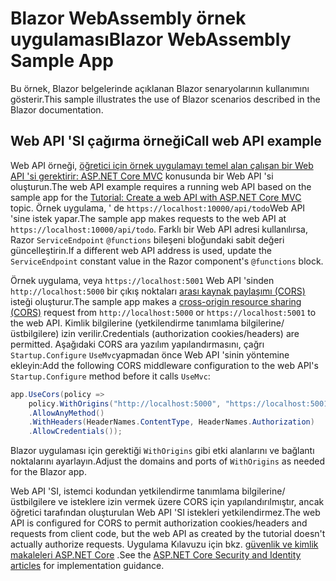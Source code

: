 # <a name="blazor-webassembly-sample-app"></a><span data-ttu-id="73ac0-101">Blazor WebAssembly örnek uygulaması</span><span class="sxs-lookup"><span data-stu-id="73ac0-101">Blazor WebAssembly Sample App</span></span>

<span data-ttu-id="73ac0-102">Bu örnek, Blazor belgelerinde açıklanan Blazor senaryolarının kullanımını gösterir.</span><span class="sxs-lookup"><span data-stu-id="73ac0-102">This sample illustrates the use of Blazor scenarios described in the Blazor documentation.</span></span>

## <a name="call-web-api-example"></a><span data-ttu-id="73ac0-103">Web API 'SI çağırma örneği</span><span class="sxs-lookup"><span data-stu-id="73ac0-103">Call web API example</span></span>

<span data-ttu-id="73ac0-104">Web API örneği, <a href="https://docs.microsoft.com/aspnet/core/tutorials/first-web-api">öğretici için örnek uygulamayı temel alan çalışan bir Web API 'si gerektirir: ASP.NET Core MVC</a> konusunda bir Web API 'si oluşturun.</span><span class="sxs-lookup"><span data-stu-id="73ac0-104">The web API example requires a running web API based on the sample app for the <a href="https://docs.microsoft.com/aspnet/core/tutorials/first-web-api">Tutorial: Create a web API with ASP.NET Core MVC</a> topic.</span></span> <span data-ttu-id="73ac0-105">Örnek uygulama, ' de `https://localhost:10000/api/todo`Web API 'sine istek yapar.</span><span class="sxs-lookup"><span data-stu-id="73ac0-105">The sample app makes requests to the web API at `https://localhost:10000/api/todo`.</span></span> <span data-ttu-id="73ac0-106">Farklı bir Web API adresi kullanılırsa, Razor `ServiceEndpoint` `@functions` bileşeni bloğundaki sabit değeri güncelleştirin.</span><span class="sxs-lookup"><span data-stu-id="73ac0-106">If a different web API address is used, update the `ServiceEndpoint` constant value in the Razor component's `@functions` block.</span></span></p>

<span data-ttu-id="73ac0-107">Örnek uygulama, veya `https://localhost:5001` Web API 'sinden `http://localhost:5000` bir çıkış noktaları <a href="https://docs.microsoft.com/aspnet/core/security/cors">arası kaynak paylaşımı (CORS)</a> isteği oluşturur.</span><span class="sxs-lookup"><span data-stu-id="73ac0-107">The sample app makes a <a href="https://docs.microsoft.com/aspnet/core/security/cors">cross-origin resource sharing (CORS)</a> request from `http://localhost:5000` or `https://localhost:5001` to the web API.</span></span> <span data-ttu-id="73ac0-108">Kimlik bilgilerine (yetkilendirme tanımlama bilgilerine/üstbilgilere) izin verilir.</span><span class="sxs-lookup"><span data-stu-id="73ac0-108">Credentials (authorization cookies/headers) are permitted.</span></span> <span data-ttu-id="73ac0-109">Aşağıdaki CORS ara yazılım yapılandırmasını, çağrı `Startup.Configure` `UseMvc`yapmadan önce Web API 'sinin yöntemine ekleyin:</span><span class="sxs-lookup"><span data-stu-id="73ac0-109">Add the following CORS middleware configuration to the web API's `Startup.Configure` method before it calls `UseMvc`:</span></span></p>

```csharp
app.UseCors(policy => 
    policy.WithOrigins("http://localhost:5000", "https://localhost:5001")
    .AllowAnyMethod()
    .WithHeaders(HeaderNames.ContentType, HeaderNames.Authorization)
    .AllowCredentials());
```

<span data-ttu-id="73ac0-110">Blazor uygulaması için gerektiği `WithOrigins` gibi etki alanlarını ve bağlantı noktalarını ayarlayın.</span><span class="sxs-lookup"><span data-stu-id="73ac0-110">Adjust the domains and ports of `WithOrigins` as needed for the Blazor app.</span></span>

<span data-ttu-id="73ac0-111">Web API 'SI, istemci kodundan yetkilendirme tanımlama bilgilerine/üstbilgilere ve isteklere izin vermek üzere CORS için yapılandırılmıştır, ancak öğretici tarafından oluşturulan Web API 'SI istekleri yetkilendirmez.</span><span class="sxs-lookup"><span data-stu-id="73ac0-111">The web API is configured for CORS to permit authorization cookies/headers and requests from client code, but the web API as created by the tutorial doesn't actually authorize requests.</span></span> <span data-ttu-id="73ac0-112">Uygulama Kılavuzu için bkz. <a href="https://docs.microsoft.com/aspnet/core/security/">güvenlik ve kimlik makaleleri ASP.NET Core</a> .</span><span class="sxs-lookup"><span data-stu-id="73ac0-112">See the <a href="https://docs.microsoft.com/aspnet/core/security/">ASP.NET Core Security and Identity articles</a> for implementation guidance.</span></span>
